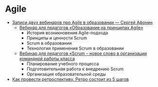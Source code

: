 # Agile



* [Записи двух вебинаров про Agile в образовании — Сергей Афонин](https://sergeyafonin.ru/zapisi-dvux-vebinarov-pro-agile-v-obrazovanii/)
  * [Вебинар для педагогов «Образование на принципах Agile»](https://youtu.be/t2bmm5LuMYU)
    * История возникновения Agile-подхода
    * Принципы и ценности Scrum
    * Scrum в образовании
    * Технология применения Scrum в образовании
  * [Вебинар для педагогов «Scrum – новое слово в организации командной работы класса](https://youtu.be/jsT4ldqcleE)
    * Планирование учебного процесса
    * Подготовительная работа к внедрению Scrum
    * Организация образовательной среды
* [Как провести ретроспективу. Ретро состоит из 5 шагов](https://webmisha.medium.com/%D0%BA%D0%B0%D0%BA-%D0%BF%D1%80%D0%BE%D0%B2%D0%B5%D1%81%D1%82%D0%B8-%D1%80%D0%B5%D1%82%D1%80%D0%BE%D1%81%D0%BF%D0%B5%D0%BA%D1%82%D0%B8%D0%B2%D1%83-93124778247)

